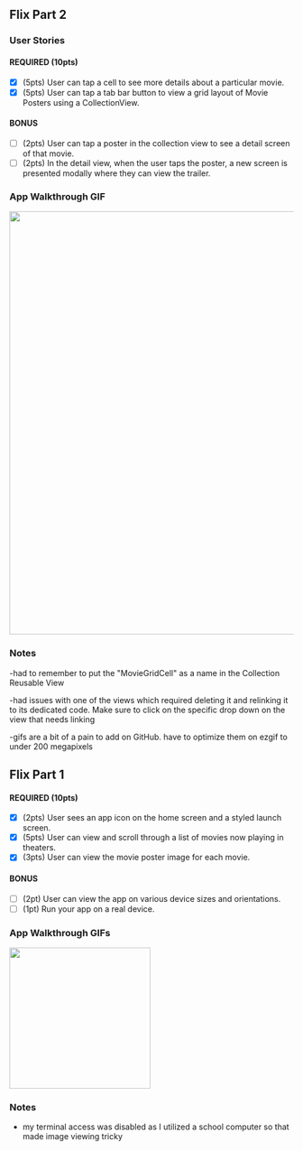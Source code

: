 ## Flix Part 2

### User Stories

#### REQUIRED (10pts)
- [x] (5pts) User can tap a cell to see more details about a particular movie.
- [x] (5pts) User can tap a tab bar button to view a grid layout of Movie Posters using a CollectionView.

#### BONUS
- [ ] (2pts) User can tap a poster in the collection view to see a detail screen of that movie.
- [ ] (2pts) In the detail view, when the user taps the poster, a new screen is presented modally where they can view the trailer.

### App Walkthrough GIF

<img src="https://i.imgur.com/lnFvkIb.gif" width=750><br>

### Notes
-had to remember to put the "MovieGridCell" as a name in the Collection Reusable View

-had issues with one of the views which required deleting it and relinking it to its dedicated code. Make sure to click on the specific drop down on the view that needs linking

-gifs are a bit of a pain to add on GitHub. have to optimize them on ezgif to under 200 megapixels
## Flix Part 1

#### REQUIRED (10pts)
- [x] (2pts) User sees an app icon on the home screen and a styled launch screen.
- [x] (5pts) User can view and scroll through a list of movies now playing in theaters.
- [x] (3pts) User can view the movie poster image for each movie.

#### BONUS
- [ ] (2pt) User can view the app on various device sizes and orientations.
- [ ] (1pt) Run your app on a real device.

### App Walkthrough GIFs

<img src="https://i.imgur.com/1ZkXHTE.gif" width=250><br>

### Notes
- my terminal access was disabled as I utilized a school computer so that made image viewing tricky 
